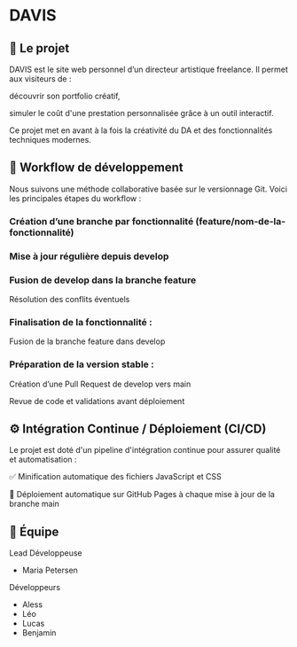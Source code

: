 # DAVIS
## 🎨 Le projet
DAVIS est le site web personnel d’un directeur artistique freelance.
Il permet aux visiteurs de :

découvrir son portfolio créatif,

simuler le coût d'une prestation personnalisée grâce à un outil interactif.

Ce projet met en avant à la fois la créativité du DA et des fonctionnalités techniques modernes.

## 🚀 Workflow de développement
Nous suivons une méthode collaborative basée sur le versionnage Git. Voici les principales étapes du workflow :

### Création d’une branche par fonctionnalité (feature/nom-de-la-fonctionnalité)

### Mise à jour régulière depuis develop

### Fusion de develop dans la branche feature

Résolution des conflits éventuels

### Finalisation de la fonctionnalité :

Fusion de la branche feature dans develop

### Préparation de la version stable :

Création d’une Pull Request de develop vers main

Revue de code et validations avant déploiement

## ⚙️ Intégration Continue / Déploiement (CI/CD)
Le projet est doté d'un pipeline d'intégration continue pour assurer qualité et automatisation :

✅ Minification automatique des fichiers JavaScript et CSS

🚀 Déploiement automatique sur GitHub Pages à chaque mise à jour de la branche main

## 👥 Équipe
Lead Développeuse
- Maria Petersen

Développeurs

- Aless
- Léo
- Lucas
- Benjamin 